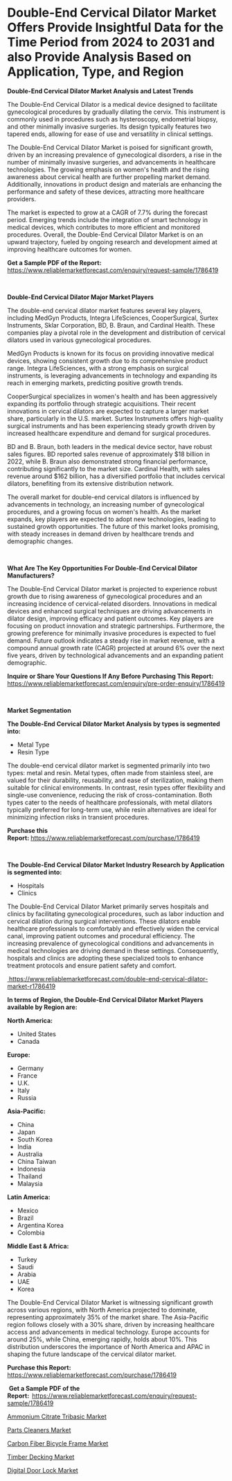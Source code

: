 <p><h1>Double-End Cervical Dilator Market Offers Provide Insightful Data for the Time Period from 2024 to 2031 and also Provide Analysis Based on Application, Type, and Region</h1></p><p><strong>Double-End Cervical Dilator Market Analysis and Latest Trends</strong></p>
<p><p>The Double-End Cervical Dilator is a medical device designed to facilitate gynecological procedures by gradually dilating the cervix. This instrument is commonly used in procedures such as hysteroscopy, endometrial biopsy, and other minimally invasive surgeries. Its design typically features two tapered ends, allowing for ease of use and versatility in clinical settings.</p><p>The Double-End Cervical Dilator Market is poised for significant growth, driven by an increasing prevalence of gynecological disorders, a rise in the number of minimally invasive surgeries, and advancements in healthcare technologies. The growing emphasis on women's health and the rising awareness about cervical health are further propelling market demand. Additionally, innovations in product design and materials are enhancing the performance and safety of these devices, attracting more healthcare providers.</p><p>The market is expected to grow at a CAGR of 7.7% during the forecast period. Emerging trends include the integration of smart technology in medical devices, which contributes to more efficient and monitored procedures. Overall, the Double-End Cervical Dilator Market is on an upward trajectory, fueled by ongoing research and development aimed at improving healthcare outcomes for women.</p></p>
<p><strong>Get a Sample PDF of the Report:&nbsp;</strong> <a href="https://www.reliablemarketforecast.com/enquiry/request-sample/1786419?utm_campaign=1521&utm_medium=2&utm_source=Github&utm_content=ia&utm_term=09102024&utm_id=double-end-cervical-dilator">https://www.reliablemarketforecast.com/enquiry/request-sample/1786419</a></p>
<p>&nbsp;</p>
<p><strong>Double-End Cervical Dilator Major Market Players</strong></p>
<p><p>The double-end cervical dilator market features several key players, including MedGyn Products, Integra LifeSciences, CooperSurgical, Surtex Instruments, Sklar Corporation, BD, B. Braun, and Cardinal Health. These companies play a pivotal role in the development and distribution of cervical dilators used in various gynecological procedures.</p><p>MedGyn Products is known for its focus on providing innovative medical devices, showing consistent growth due to its comprehensive product range. Integra LifeSciences, with a strong emphasis on surgical instruments, is leveraging advancements in technology and expanding its reach in emerging markets, predicting positive growth trends.</p><p>CooperSurgical specializes in women's health and has been aggressively expanding its portfolio through strategic acquisitions. Their recent innovations in cervical dilators are expected to capture a larger market share, particularly in the U.S. market. Surtex Instruments offers high-quality surgical instruments and has been experiencing steady growth driven by increased healthcare expenditure and demand for surgical procedures.</p><p>BD and B. Braun, both leaders in the medical device sector, have robust sales figures. BD reported sales revenue of approximately $18 billion in 2022, while B. Braun also demonstrated strong financial performance, contributing significantly to the market size. Cardinal Health, with sales revenue around $162 billion, has a diversified portfolio that includes cervical dilators, benefiting from its extensive distribution network.</p><p>The overall market for double-end cervical dilators is influenced by advancements in technology, an increasing number of gynecological procedures, and a growing focus on women's health. As the market expands, key players are expected to adopt new technologies, leading to sustained growth opportunities. The future of this market looks promising, with steady increases in demand driven by healthcare trends and demographic changes.</p></p>
<p>&nbsp;</p>
<p><strong>What Are The Key Opportunities For Double-End Cervical Dilator Manufacturers?</strong></p>
<p><p>The Double-End Cervical Dilator market is projected to experience robust growth due to rising awareness of gynecological procedures and an increasing incidence of cervical-related disorders. Innovations in medical devices and enhanced surgical techniques are driving advancements in dilator design, improving efficacy and patient outcomes. Key players are focusing on product innovation and strategic partnerships. Furthermore, the growing preference for minimally invasive procedures is expected to fuel demand. Future outlook indicates a steady rise in market revenue, with a compound annual growth rate (CAGR) projected at around 6% over the next five years, driven by technological advancements and an expanding patient demographic.</p></p>
<p><strong>Inquire or Share Your Questions If Any Before Purchasing This Report:</strong> <a href="https://www.reliablemarketforecast.com/enquiry/pre-order-enquiry/1786419?utm_campaign=1521&utm_medium=2&utm_source=Github&utm_content=ia&utm_term=09102024&utm_id=double-end-cervical-dilator">https://www.reliablemarketforecast.com/enquiry/pre-order-enquiry/1786419</a></p>
<p>&nbsp;</p>
<p><strong>Market Segmentation</strong></p>
<p><strong>The Double-End Cervical Dilator Market Analysis by types is segmented into:</strong></p>
<p><ul><li>Metal Type</li><li>Resin Type</li></ul></p>
<p><p>The double-end cervical dilator market is segmented primarily into two types: metal and resin. Metal types, often made from stainless steel, are valued for their durability, reusability, and ease of sterilization, making them suitable for clinical environments. In contrast, resin types offer flexibility and single-use convenience, reducing the risk of cross-contamination. Both types cater to the needs of healthcare professionals, with metal dilators typically preferred for long-term use, while resin alternatives are ideal for minimizing infection risks in transient procedures.</p></p>
<p><strong>Purchase this Report:&nbsp;</strong><a href="https://www.reliablemarketforecast.com/purchase/1786419?utm_campaign=1521&utm_medium=2&utm_source=Github&utm_content=ia&utm_term=09102024&utm_id=double-end-cervical-dilator">https://www.reliablemarketforecast.com/purchase/1786419</a></p>
<p>&nbsp;</p>
<p><strong>The Double-End Cervical Dilator Market Industry Research by Application is segmented into:</strong></p>
<p><ul><li>Hospitals</li><li>Clinics</li></ul></p>
<p><p>The Double-End Cervical Dilator Market primarily serves hospitals and clinics by facilitating gynecological procedures, such as labor induction and cervical dilation during surgical interventions. These dilators enable healthcare professionals to comfortably and effectively widen the cervical canal, improving patient outcomes and procedural efficiency. The increasing prevalence of gynecological conditions and advancements in medical technologies are driving demand in these settings. Consequently, hospitals and clinics are adopting these specialized tools to enhance treatment protocols and ensure patient safety and comfort.</p></p>
<p><a href="https://www.reliablemarketforecast.com/double-end-cervical-dilator-market-r1786419?utm_campaign=1521&utm_medium=2&utm_source=Github&utm_content=ia&utm_term=09102024&utm_id=double-end-cervical-dilator">&nbsp;https://www.reliablemarketforecast.com/double-end-cervical-dilator-market-r1786419</a></p>
<p><strong>In terms of Region, the Double-End Cervical Dilator Market Players available by Region are:</strong></p>
<p>
    <p> <strong> North America: </strong>
        <ul>
            <li>United States</li>
            <li>Canada</li>
        </ul>
        </p> 
    <p> <strong> Europe: </strong>
        <ul>
            <li>Germany</li>
            <li>France</li>
            <li>U.K.</li>
            <li>Italy</li>
            <li>Russia</li>
        </ul>
        </p> 
    <p> <strong> Asia-Pacific: </strong>
        <ul>
            <li>China</li>
            <li>Japan</li>
            <li>South Korea</li>
            <li>India</li>
            <li>Australia</li>
            <li>China Taiwan</li>
            <li>Indonesia</li>
            <li>Thailand</li>
            <li>Malaysia</li>
        </ul>
        </p> 
    <p> <strong> Latin America: </strong>
        <ul>
            <li>Mexico</li>
            <li>Brazil</li>
            <li>Argentina Korea</li>
            <li>Colombia</li>
        </ul>
        </p> 
    <p> <strong> Middle East & Africa: </strong>
        <ul>
            <li>Turkey</li>
            <li>Saudi</li>
            <li>Arabia</li>
            <li>UAE</li>
            <li>Korea</li>
        </ul>
    </p>
    </p>
<p><p>The Double-End Cervical Dilator Market is witnessing significant growth across various regions, with North America projected to dominate, representing approximately 35% of the market share. The Asia-Pacific region follows closely with a 30% share, driven by increasing healthcare access and advancements in medical technology. Europe accounts for around 25%, while China, emerging rapidly, holds about 10%. This distribution underscores the importance of North America and APAC in shaping the future landscape of the cervical dilator market.</p></p>
<p><strong>Purchase this Report: </strong><a href="https://www.reliablemarketforecast.com/purchase/1786419?utm_campaign=1521&utm_medium=2&utm_source=Github&utm_content=ia&utm_term=09102024&utm_id=double-end-cervical-dilator">https://www.reliablemarketforecast.com/purchase/1786419</a></p>
<p>&nbsp;<strong>Get a Sample PDF of the Report:&nbsp;&nbsp;</strong><a href="https://www.reliablemarketforecast.com/enquiry/request-sample/1786419?utm_campaign=1521&utm_medium=2&utm_source=Github&utm_content=ia&utm_term=09102024&utm_id=double-end-cervical-dilator">https://www.reliablemarketforecast.com/enquiry/request-sample/1786419</a></p>
<p><strong></strong></p>
<p><p><a href="https://www.linkedin.com/pulse/ammonium-citrate-tribasic-market-outlook-forecast-from-2024-jdczf?utm_campaign=1521&utm_medium=2&utm_source=Github&utm_content=ia&utm_term=09102024&utm_id=double-end-cervical-dilator">Ammonium Citrate Tribasic Market</a></p><p><a href="https://www.linkedin.com/pulse/parts-cleaners-market-size-share-analysis-growth-trends-qmbef?utm_campaign=1521&utm_medium=2&utm_source=Github&utm_content=ia&utm_term=09102024&utm_id=double-end-cervical-dilator">Parts Cleaners Market</a></p><p><a href="https://www.linkedin.com/pulse/carbon-fiber-bicycle-frame-market-share-new-trends-analysis-its-l6h1f?trackingId=Yhnc3H9OTvOHJQuCR4Ymhw%3D%3D&utm_campaign=1521&utm_medium=2&utm_source=Github&utm_content=ia&utm_term=09102024&utm_id=double-end-cervical-dilator">Carbon Fiber Bicycle Frame Market</a></p><p><a href="https://www.linkedin.com/pulse/timber-decking-market-trends-detailed-study-its-segmentation-jqrwc?trackingId=7Sb2vS%2F%2BS0O7CzdQNzfKyA%3D%3D&utm_campaign=1521&utm_medium=2&utm_source=Github&utm_content=ia&utm_term=09102024&utm_id=double-end-cervical-dilator">Timber Decking Market</a></p><p><a href="https://www.linkedin.com/pulse/market-insights-global-digital-door-lock-forecast-innovation-vtupc?trackingId=Ij9SxENXSzuSgmJdiODb0g%3D%3D&utm_campaign=1521&utm_medium=2&utm_source=Github&utm_content=ia&utm_term=09102024&utm_id=double-end-cervical-dilator">Digital Door Lock Market</a></p></p>